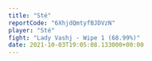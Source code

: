 ```yaml
---
title: "Sté"
reportCode: "6XhjdQmtyfBJDVzN"
player: "Sté"
fight: "Lady Vashj - Wipe 1 (68.99%)"
date: 2021-10-03T19:05:08.133000+00:00
---
```

